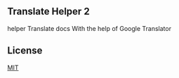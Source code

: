 ## Translate Helper 2
helper Translate docs With the help of Google Translator

## License

[MIT](https://choosealicense.com/licenses/mit/)
